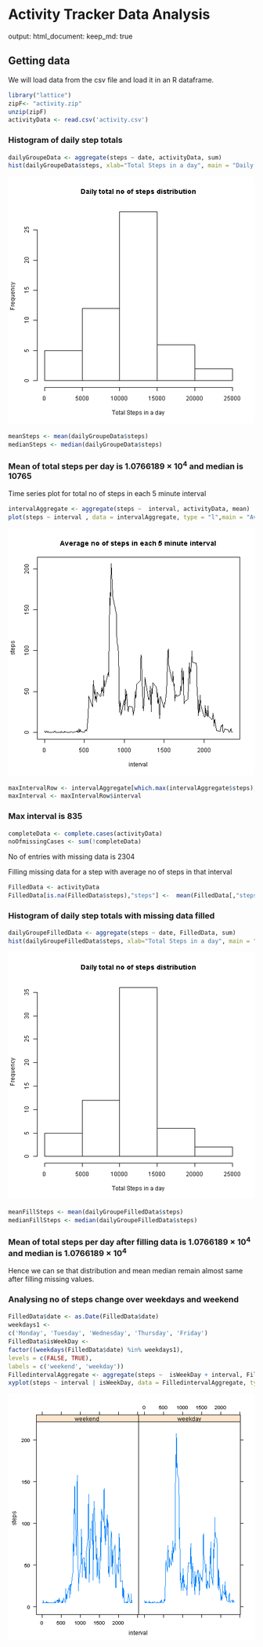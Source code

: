 Activity Tracker Data Analysis 
==============================================================================
output: 
  html_document:
    keep_md: true

## Getting data
We will load data from the csv file and load it in an R dataframe. 


```r
library("lattice")
zipF<- "activity.zip"
unzip(zipF)
activityData <- read.csv('activity.csv')
```

### Histogram of daily step totals 


```r
dailyGroupeData <- aggregate(steps ~ date, activityData, sum)
hist(dailyGroupeData$steps, xlab="Total Steps in a day", main = "Daily total no of steps distribution")
```

![plot of chunk unnamed-chunk-133](figure/unnamed-chunk-133-1.png)

```r
meanSteps <- mean(dailyGroupeData$steps)
medianSteps <- median(dailyGroupeData$steps)
```

### Mean of total steps per day is 1.0766189 &times; 10<sup>4</sup> and median is 10765


Time series plot for total no of steps in each 5 minute interval 


```r
intervalAggregate <- aggregate(steps ~  interval, activityData, mean)
plot(steps ~ interval , data = intervalAggregate, type = "l",main = "Average no of steps in each 5 minute interval")
```

![plot of chunk unnamed-chunk-134](figure/unnamed-chunk-134-1.png)

```r
maxIntervalRow <- intervalAggregate[which.max(intervalAggregate$steps),]
maxInterval <- maxIntervalRow$interval
```

### Max interval is 835 


```r
completeData <- complete.cases(activityData)
noOfmissingCases <- sum(!completeData)
```

No of entries with missing data is 2304

Filling missing data for a step with average no of steps in that interval


```r
FilledData <- activityData
FilledData[is.na(FilledData$steps),"steps"] <-  mean(FilledData[,"steps"], na.rm = TRUE)
```


### Histogram of daily step totals with missing data filled


```r
dailyGroupeFilledData <- aggregate(steps ~ date, FilledData, sum)
hist(dailyGroupeFilledData$steps, xlab="Total Steps in a day", main = "Daily total no of steps distribution")
```

![plot of chunk unnamed-chunk-137](figure/unnamed-chunk-137-1.png)

```r
meanFillSteps <- mean(dailyGroupeFilledData$steps)
medianFillSteps <- median(dailyGroupeFilledData$steps)
```


### Mean of total steps per day after filling data is 1.0766189 &times; 10<sup>4</sup> and median is 1.0766189 &times; 10<sup>4</sup>

Hence we can se that distribution and mean median remain almost same after filling missing values. 


### Analysing no of steps change over weekdays and weekend 



```r
FilledData$date <- as.Date(FilledData$date)
weekdays1 <-
c('Monday', 'Tuesday', 'Wednesday', 'Thursday', 'Friday')
FilledData$isWeekDay <-
factor((weekdays(FilledData$date) %in% weekdays1),
levels = c(FALSE, TRUE),
labels = c('weekend', 'weekday'))
FilledintervalAggregate <- aggregate(steps ~  isWeekDay + interval, FilledData, mean)
xyplot(steps ~ interval | isWeekDay, data = FilledintervalAggregate, type = "l")     
```

![plot of chunk unnamed-chunk-138](figure/unnamed-chunk-138-1.png)
